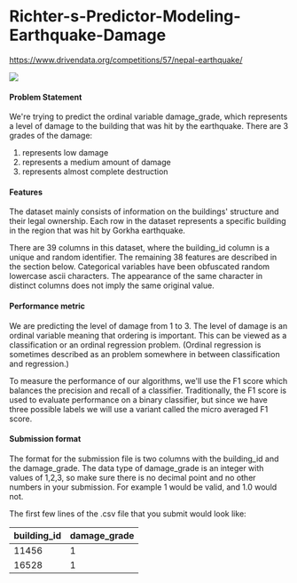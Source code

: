 # Richter-s-Predictor-Modeling-Earthquake-Damage
https://www.drivendata.org/competitions/57/nepal-earthquake/

<img src="https://s3.amazonaws.com/drivendata-public-assets/nepal-quake-bm-2.JPG">

#### Problem Statement

We're trying to predict the ordinal variable damage_grade, which represents a level of damage to the building that was hit by the earthquake. There are 3 grades of the damage:

1. represents low damage
2. represents a medium amount of damage
3. represents almost complete destruction

#### Features

The dataset mainly consists of information on the buildings' structure and their legal ownership. Each row in the dataset represents a specific building in the region that was hit by Gorkha earthquake.

There are 39 columns in this dataset, where the building_id column is a unique and random identifier. The remaining 38 features are described in the section below. Categorical variables have been obfuscated random lowercase ascii characters. The appearance of the same character in distinct columns does not imply the same original value.

#### Performance metric

We are predicting the level of damage from 1 to 3. The level of damage is an ordinal variable meaning that ordering is important. This can be viewed as a classification or an ordinal regression problem. (Ordinal regression is sometimes described as an problem somewhere in between classification and regression.)

To measure the performance of our algorithms, we'll use the F1 score which balances the precision and recall of a classifier. Traditionally, the F1 score is used to evaluate performance on a binary classifier, but since we have three possible labels we will use a variant called the micro averaged F1 score.

#### Submission format

The format for the submission file is two columns with the building_id and the damage_grade. The data type of damage_grade is an integer with values of 1,2,3, so make sure there is no decimal point and no other numbers in your submission. For example 1 would be valid, and 1.0 would not.

The first few lines of the .csv file that you submit would look like:

building_id | damage_grade
------------ | -------------
11456 | 1
16528 | 1
